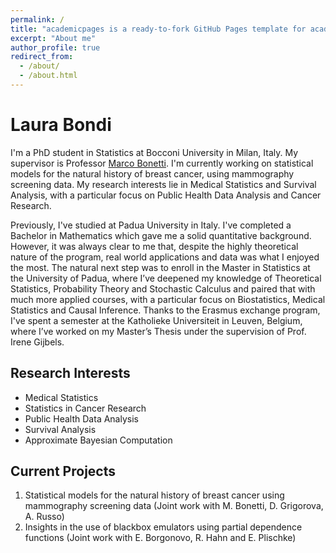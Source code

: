 ```yaml
---
permalink: /
title: "academicpages is a ready-to-fork GitHub Pages template for academic personal websites"
excerpt: "About me"
author_profile: true
redirect_from: 
  - /about/
  - /about.html
---
```


Laura Bondi
======

I'm a PhD student in Statistics at Bocconi University in Milan, Italy. My supervisor is Professor [Marco Bonetti](http://faculty.unibocconi.it/marcobonetti/). I'm currently working on statistical models for the natural history of breast cancer, using mammography screening data.  My research interests lie in Medical Statistics and Survival Analysis, with a particular focus on Public Health Data Analysis and Cancer Research.

Previously, I've studied at Padua University in Italy.
I've completed a Bachelor in Mathematics which gave me a solid quantitative background. However, it was always clear to me that, despite the highly theoretical nature of the program, real world applications and data was what I enjoyed the most.
The natural next step was to enroll in the Master in Statistics at the University of Padua, where I’ve deepened my knowledge of Theoretical Statistics, Probability Theory and Stochastic Calculus and paired that with much more applied courses, with a particular focus on Biostatistics, Medical Statistics and Causal Inference.
Thanks to the Erasmus exchange program, I've spent a semester at the Katholieke Universiteit in Leuven, Belgium, where I’ve worked on my Master’s Thesis under the supervision of Prof. Irene Gijbels.


Research Interests
------
* Medical Statistics
* Statistics in Cancer Research
* Public Health Data Analysis
* Survival Analysis
* Approximate Bayesian Computation


Current Projects
------
1. Statistical models for the natural history of breast cancer using mammography screening data (Joint work with M. Bonetti, D. Grigorova, A. Russo)
2. Insights in the use of blackbox emulators using partial dependence functions (Joint work with E. Borgonovo, R. Hahn and E. Plischke)
